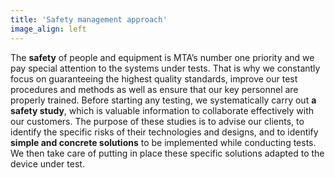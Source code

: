 ```yaml
---
title: 'Safety management approach'
image_align: left
---
```


The **safety** of people and equipment is MTA’s number one priority and we pay special attention to the systems under tests. That is why we constantly focus on guaranteeing the highest quality standards, improve our test procedures and methods as well as ensure that our key personnel are properly trained. Before starting any testing, we systematically carry out **a safety study**, which is valuable information to collaborate effectively with our customers. The purpose of these studies is to advise our clients, to identify the specific risks of their technologies and designs, and to identify **simple and concrete solutions** to be implemented while conducting tests. We then take care of putting in place these specific solutions adapted to the device under test.
